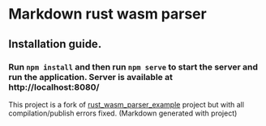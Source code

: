 # Markdown rust wasm parser

## Installation guide.

### Run `npm install` and then run `npm serve` to start the server and run the application. Server is available at http://localhost:8080/

This project is a fork of [rust_wasm_parser_example](https://github.com/tensor-programming/rust_wasm_parser_example) project but with all compilation/publish errors fixed.
(Markdown generated with project)
